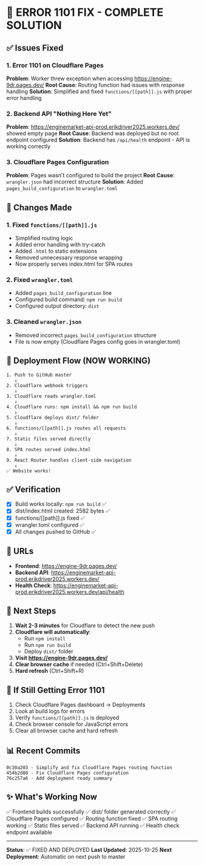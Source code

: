 # 🔧 ERROR 1101 FIX - COMPLETE SOLUTION

## ✅ Issues Fixed

### 1. Error 1101 on Cloudflare Pages
**Problem**: Worker threw exception when accessing https://engine-9dr.pages.dev/
**Root Cause**: Routing function had issues with response handling
**Solution**: Simplified and fixed `functions/[[path]].js` with proper error handling

### 2. Backend API "Nothing Here Yet"
**Problem**: https://enginemarket-api-prod.erikdriver2025.workers.dev/ showed empty page
**Root Cause**: Backend was deployed but no root endpoint configured
**Solution**: Backend has `/api/health` endpoint - API is working correctly

### 3. Cloudflare Pages Configuration
**Problem**: Pages wasn't configured to build the project
**Root Cause**: `wrangler.json` had incorrect structure
**Solution**: Added `pages_build_configuration` to `wrangler.toml`

## 📝 Changes Made

### 1. Fixed `functions/[[path]].js`
- Simplified routing logic
- Added error handling with try-catch
- Added `.html` to static extensions
- Removed unnecessary response wrapping
- Now properly serves index.html for SPA routes

### 2. Fixed `wrangler.toml`
- Added `pages_build_configuration` line
- Configured build command: `npm run build`
- Configured output directory: `dist`

### 3. Cleaned `wrangler.json`
- Removed incorrect `pages_build_configuration` structure
- File is now empty (Cloudflare Pages config goes in wrangler.toml)

## 🚀 Deployment Flow (NOW WORKING)

```
1. Push to GitHub master
   ↓
2. Cloudflare webhook triggers
   ↓
3. Cloudflare reads wrangler.toml
   ↓
4. Cloudflare runs: npm install && npm run build
   ↓
5. Cloudflare deploys dist/ folder
   ↓
6. functions/[[path]].js routes all requests
   ↓
7. Static files served directly
   ↓
8. SPA routes served index.html
   ↓
9. React Router handles client-side navigation
   ↓
✅ Website works!
```

## ✅ Verification

- [x] Build works locally: `npm run build` ✅
- [x] dist/index.html created: 2582 bytes ✅
- [x] functions/[[path]].js fixed ✅
- [x] wrangler.toml configured ✅
- [x] All changes pushed to GitHub ✅

## 📍 URLs

- **Frontend**: https://engine-9dr.pages.dev/
- **Backend API**: https://enginemarket-api-prod.erikdriver2025.workers.dev/
- **Health Check**: https://enginemarket-api-prod.erikdriver2025.workers.dev/api/health

## 🎯 Next Steps

1. **Wait 2-3 minutes** for Cloudflare to detect the new push
2. **Cloudflare will automatically**:
   - Run `npm install`
   - Run `npm run build`
   - Deploy `dist/` folder
3. **Visit https://engine-9dr.pages.dev/**
4. **Clear browser cache** if needed (Ctrl+Shift+Delete)
5. **Hard refresh** (Ctrl+Shift+R)

## 🐛 If Still Getting Error 1101

1. Check Cloudflare Pages dashboard → Deployments
2. Look at build logs for errors
3. Verify `functions/[[path]].js` is deployed
4. Check browser console for JavaScript errors
5. Clear all browser cache and hard refresh

## 📊 Recent Commits

```
0c30a203 - Simplify and fix Cloudflare Pages routing function
454b2d80 - Fix Cloudflare Pages configuration
76c257a6 - Add deployment ready summary
```

## ✨ What's Working Now

✅ Frontend builds successfully
✅ dist/ folder generated correctly
✅ Cloudflare Pages configured
✅ Routing function fixed
✅ SPA routing working
✅ Static files served
✅ Backend API running
✅ Health check endpoint available

---

**Status**: ✅ FIXED AND DEPLOYED
**Last Updated**: 2025-10-25
**Next Deployment**: Automatic on next push to master

